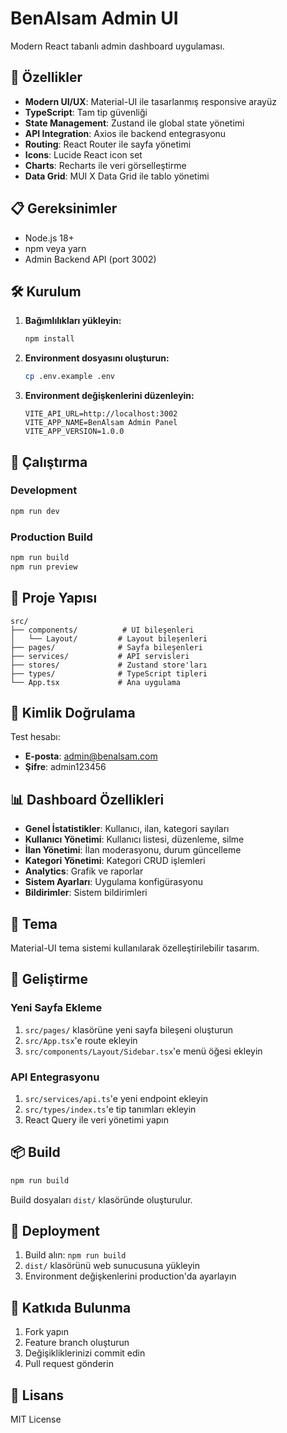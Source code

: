 # BenAlsam Admin UI

Modern React tabanlı admin dashboard uygulaması.

## 🚀 Özellikler

- **Modern UI/UX**: Material-UI ile tasarlanmış responsive arayüz
- **TypeScript**: Tam tip güvenliği
- **State Management**: Zustand ile global state yönetimi
- **API Integration**: Axios ile backend entegrasyonu
- **Routing**: React Router ile sayfa yönetimi
- **Icons**: Lucide React icon set
- **Charts**: Recharts ile veri görselleştirme
- **Data Grid**: MUI X Data Grid ile tablo yönetimi

## 📋 Gereksinimler

- Node.js 18+
- npm veya yarn
- Admin Backend API (port 3002)

## 🛠️ Kurulum

1. **Bağımlılıkları yükleyin:**
   ```bash
   npm install
   ```

2. **Environment dosyasını oluşturun:**
   ```bash
   cp .env.example .env
   ```

3. **Environment değişkenlerini düzenleyin:**
   ```env
   VITE_API_URL=http://localhost:3002
   VITE_APP_NAME=BenAlsam Admin Panel
   VITE_APP_VERSION=1.0.0
   ```

## 🚀 Çalıştırma

### Development
```bash
npm run dev
```

### Production Build
```bash
npm run build
npm run preview
```

## 📁 Proje Yapısı

```
src/
├── components/          # UI bileşenleri
│   └── Layout/         # Layout bileşenleri
├── pages/              # Sayfa bileşenleri
├── services/           # API servisleri
├── stores/             # Zustand store'ları
├── types/              # TypeScript tipleri
└── App.tsx             # Ana uygulama
```

## 🔐 Kimlik Doğrulama

Test hesabı:
- **E-posta**: admin@benalsam.com
- **Şifre**: admin123456

## 📊 Dashboard Özellikleri

- **Genel İstatistikler**: Kullanıcı, ilan, kategori sayıları
- **Kullanıcı Yönetimi**: Kullanıcı listesi, düzenleme, silme
- **İlan Yönetimi**: İlan moderasyonu, durum güncelleme
- **Kategori Yönetimi**: Kategori CRUD işlemleri
- **Analytics**: Grafik ve raporlar
- **Sistem Ayarları**: Uygulama konfigürasyonu
- **Bildirimler**: Sistem bildirimleri

## 🎨 Tema

Material-UI tema sistemi kullanılarak özelleştirilebilir tasarım.

## 🔧 Geliştirme

### Yeni Sayfa Ekleme
1. `src/pages/` klasörüne yeni sayfa bileşeni oluşturun
2. `src/App.tsx`'e route ekleyin
3. `src/components/Layout/Sidebar.tsx`'e menü öğesi ekleyin

### API Entegrasyonu
1. `src/services/api.ts`'e yeni endpoint ekleyin
2. `src/types/index.ts`'e tip tanımları ekleyin
3. React Query ile veri yönetimi yapın

## 📦 Build

```bash
npm run build
```

Build dosyaları `dist/` klasöründe oluşturulur.

## 🚀 Deployment

1. Build alın: `npm run build`
2. `dist/` klasörünü web sunucusuna yükleyin
3. Environment değişkenlerini production'da ayarlayın

## 🤝 Katkıda Bulunma

1. Fork yapın
2. Feature branch oluşturun
3. Değişikliklerinizi commit edin
4. Pull request gönderin

## 📄 Lisans

MIT License
